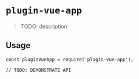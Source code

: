 # `plugin-vue-app`

> TODO: description

## Usage

```
const pluginVueApp = require('plugin-vue-app');

// TODO: DEMONSTRATE API
```
